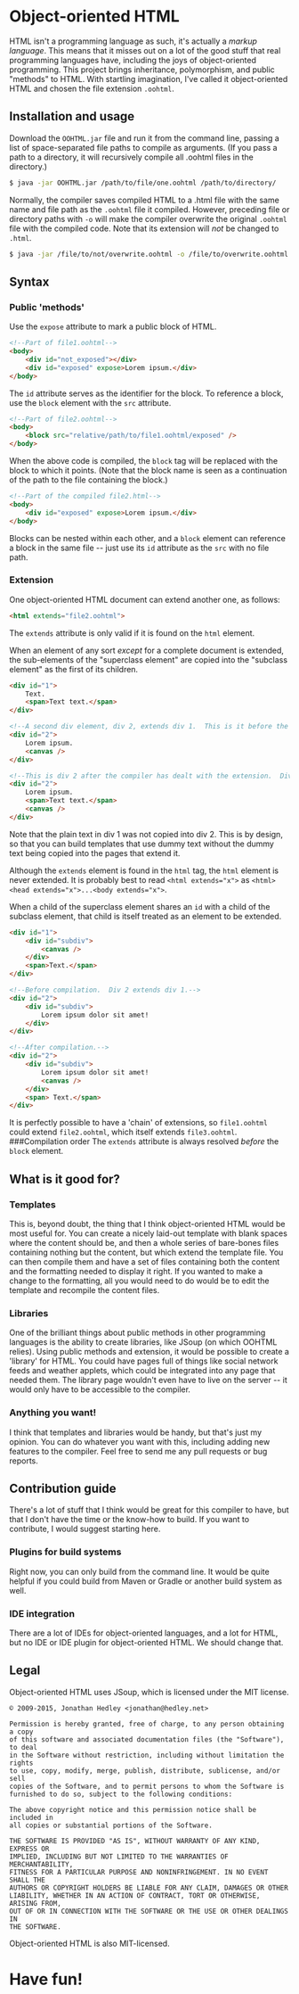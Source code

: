 # Object-oriented HTML
HTML isn't a programming language as such, it's actually a *markup language*.  This means that it misses out on a lot of the good stuff that real programming languages have, including the joys of object-oriented programming.  This project brings inheritance, polymorphism, and public "methods" to HTML.  With startling imagination, I've called it object-oriented HTML and chosen the file extension `.oohtml`.

## Installation and usage
Download the `OOHTML.jar` file and run it from the command line, passing a list of space-separated file paths to compile as arguments.  (If you pass a path to a directory, it will recursively compile all .oohtml files in the directory.)
```bash
$ java -jar OOHTML.jar /path/to/file/one.oohtml /path/to/directory/
```
Normally, the compiler saves compiled HTML to a .html file with the same name and file path as the `.oohtml` file it compiled.  However, preceding file or directory paths with `-o` will make the compiler overwrite the original `.oohtml` file with the compiled code.  Note that its extension will *not* be changed to `.html`.
```bash
$ java -jar /file/to/not/overwrite.oohtml -o /file/to/overwrite.oohtml
```

## Syntax
### Public 'methods'
Use the `expose` attribute to mark a public block of HTML.
```html
<!--Part of file1.oohtml-->
<body>
	<div id="not_exposed"></div>
    <div id="exposed" expose>Lorem ipsum.</div>
</body>
```
The `id` attribute serves as the identifier for the block.  To reference a block, use the `block` element with the `src` attribute.
```html
<!--Part of file2.oohtml-->
<body>
	<block src="relative/path/to/file1.oohtml/exposed" />
</body>
```
When the above code is compiled, the `block` tag will be replaced with the block to which it points.  (Note that the block name is seen as a continuation of the path to the file containing the block.)
```html
<!--Part of the compiled file2.html-->
<body>
	<div id="exposed" expose>Lorem ipsum.</div>
</body>
```

Blocks can be nested within each other, and a `block` element can reference a block in the same file -- just use its `id` attribute as the `src` with no file path.
### Extension
One object-oriented HTML document can extend another one, as follows:
```html
<html extends="file2.oohtml">
```
The `extends` attribute is only valid if it is found on the `html` element.

When an element of any sort *except* for a complete document is extended, the sub-elements of the "superclass element" are copied into the "subclass element" as the first of its children.
```html
<div id="1">
	Text.
	<span>Text text.</span>
</div>

<!--A second div element, div 2, extends div 1.  This is it before the extension.-->
<div id="2">
	Lorem ipsum.
	<canvas />
</div>

<!--This is div 2 after the compiler has dealt with the extension.  Div 1 is unchanged.-->
<div id="2">
	Lorem ipsum.
	<span>Text text.</span>
	<canvas />
</div>
```
Note that the plain text in div 1 was not copied into div 2.  This is by design, so that you can build templates that use dummy text without the dummy text being copied into the pages that extend it.

Although the `extends` element is found in the `html` tag, the `html` element is never extended.  It is probably best to read `<html extends="x">` as `<html><head extends="x">...<body extends="x">`.

When a child of the superclass element shares an `id` with a child of the subclass element, that child is itself treated as an element to be extended.
```html
<div id="1">
	<div id="subdiv">
    	<canvas />
    </div>
    <span>Text.</span>
</div>

<!--Before compilation.  Div 2 extends div 1.-->
<div id="2">
	<div id="subdiv">
    	Lorem ipsum dolor sit amet!
    </div>
</div>

<!--After compilation.-->
<div id="2">
	<div id="subdiv">
    	Lorem ipsum dolor sit amet!
        <canvas />
    </div>
    <span> Text.</span>
</div>
```
It is perfectly possible to have a 'chain' of extensions, so `file1.oohtml` could extend `file2.oohtml`, which itself extends `file3.oohtml`.
###Compilation order
The `extends` attribute is always resolved *before* the `block` element.
## What is it good for?
### Templates
This is, beyond doubt, the thing that I think object-oriented HTML would be most useful for.  You can create a nicely laid-out template with blank spaces where the content should be, and then a whole series of bare-bones files containing nothing but the content, but which extend the template file.  You can then compile them and have a set of files containing both the content and the formatting needed to display it right.  If you wanted to make a change to the formatting, all you would need to do would be to edit the template and recompile the content files.
### Libraries
One of the brilliant things about public methods in other programming languages is the ability to create libraries, like JSoup (on which OOHTML relies).  Using public methods and extension, it would be possible to create a 'library' for HTML.  You could have pages full of things  like social network feeds and weather applets, which could be integrated into any page that needed them.  The library page wouldn't even have to live on the server -- it would only have to be accessible to the compiler.
### Anything you want!
I think that templates and libraries would be handy, but that's just my opinion.  You can do whatever you want with this, including adding new features to the compiler.  Feel free to send me any pull requests or bug reports.
## Contribution guide
There's a lot of stuff that I think would be great for this compiler to have, but that I don't have the time or the know-how to build.  If you want to contribute, I would suggest starting here.
### Plugins for build systems
Right now, you can only build from the command line.  It would be quite helpful if you could build from Maven or Gradle or another build system as well.
### IDE integration
There are a lot of IDEs for object-oriented languages, and a lot for HTML, but no IDE or IDE plugin for object-oriented HTML.  We should change that.
## Legal
Object-oriented HTML uses JSoup, which is licensed under the MIT license.
```
© 2009-2015, Jonathan Hedley <jonathan@hedley.net>

Permission is hereby granted, free of charge, to any person obtaining a copy
of this software and associated documentation files (the "Software"), to deal
in the Software without restriction, including without limitation the rights
to use, copy, modify, merge, publish, distribute, sublicense, and/or sell
copies of the Software, and to permit persons to whom the Software is
furnished to do so, subject to the following conditions:

The above copyright notice and this permission notice shall be included in
all copies or substantial portions of the Software.

THE SOFTWARE IS PROVIDED "AS IS", WITHOUT WARRANTY OF ANY KIND, EXPRESS OR
IMPLIED, INCLUDING BUT NOT LIMITED TO THE WARRANTIES OF MERCHANTABILITY,
FITNESS FOR A PARTICULAR PURPOSE AND NONINFRINGEMENT. IN NO EVENT SHALL THE
AUTHORS OR COPYRIGHT HOLDERS BE LIABLE FOR ANY CLAIM, DAMAGES OR OTHER
LIABILITY, WHETHER IN AN ACTION OF CONTRACT, TORT OR OTHERWISE, ARISING FROM,
OUT OF OR IN CONNECTION WITH THE SOFTWARE OR THE USE OR OTHER DEALINGS IN
THE SOFTWARE.
```

Object-oriented HTML is also MIT-licensed.

# Have fun!
